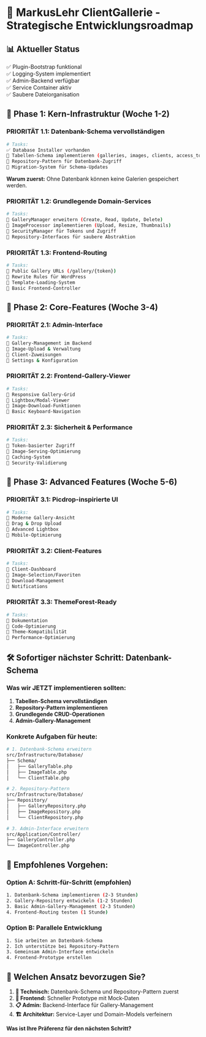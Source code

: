 # 🚀 MarkusLehr ClientGallerie - Strategische Entwicklungsroadmap

## 📊 **Aktueller Status**
✅ Plugin-Bootstrap funktional  
✅ Logging-System implementiert  
✅ Admin-Backend verfügbar  
✅ Service Container aktiv  
✅ Saubere Dateiorganisation  

## 🎯 **Phase 1: Kern-Infrastruktur (Woche 1-2)**

### **PRIORITÄT 1.1: Datenbank-Schema vervollständigen**
```bash
# Tasks:
✅ Database Installer vorhanden
🔄 Tabellen-Schema implementieren (galleries, images, clients, access_tokens)
🔄 Repository-Pattern für Datenbank-Zugriff
🔄 Migration-System für Schema-Updates
```

**Warum zuerst:** Ohne Datenbank können keine Galerien gespeichert werden.

### **PRIORITÄT 1.2: Grundlegende Domain-Services**
```bash
# Tasks:
🔄 GalleryManager erweitern (Create, Read, Update, Delete)
🔄 ImageProcessor implementieren (Upload, Resize, Thumbnails)
🔄 SecurityManager für Tokens und Zugriff
🔄 Repository-Interfaces für saubere Abstraktion
```

### **PRIORITÄT 1.3: Frontend-Routing**
```bash
# Tasks:
🔄 Public Gallery URLs (/gallery/{token})
🔄 Rewrite Rules für WordPress
🔄 Template-Loading-System
🔄 Basic Frontend-Controller
```

## 🎯 **Phase 2: Core-Features (Woche 3-4)**

### **PRIORITÄT 2.1: Admin-Interface**
```bash
# Tasks:
🔄 Gallery-Management im Backend
🔄 Image-Upload & Verwaltung
🔄 Client-Zuweisungen
🔄 Settings & Konfiguration
```

### **PRIORITÄT 2.2: Frontend-Gallery-Viewer**
```bash
# Tasks:
🔄 Responsive Gallery-Grid
🔄 Lightbox/Modal-Viewer
🔄 Image-Download-Funktionen
🔄 Basic Keyboard-Navigation
```

### **PRIORITÄT 2.3: Sicherheit & Performance**
```bash
# Tasks:
🔄 Token-basierter Zugriff
🔄 Image-Serving-Optimierung
🔄 Caching-System
🔄 Security-Validierung
```

## 🎯 **Phase 3: Advanced Features (Woche 5-6)**

### **PRIORITÄT 3.1: Picdrop-inspirierte UI**
```bash
# Tasks:
🔄 Moderne Gallery-Ansicht
🔄 Drag & Drop Upload
🔄 Advanced Lightbox
🔄 Mobile-Optimierung
```

### **PRIORITÄT 3.2: Client-Features**
```bash
# Tasks:
🔄 Client-Dashboard
🔄 Image-Selection/Favoriten
🔄 Download-Management
🔄 Notifications
```

### **PRIORITÄT 3.3: ThemeForest-Ready**
```bash
# Tasks:
🔄 Dokumentation
🔄 Code-Optimierung
🔄 Theme-Kompatibilität
🔄 Performance-Optimierung
```

## 🛠️ **Sofortiger nächster Schritt: Datenbank-Schema**

### **Was wir JETZT implementieren sollten:**

1. **Tabellen-Schema vervollständigen**
2. **Repository-Pattern implementieren**
3. **Grundlegende CRUD-Operationen**
4. **Admin-Gallery-Management**

### **Konkrete Aufgaben für heute:**

```bash
# 1. Datenbank-Schema erweitern
src/Infrastructure/Database/
├── Schema/
│   ├── GalleryTable.php
│   ├── ImageTable.php
│   └── ClientTable.php

# 2. Repository-Pattern
src/Infrastructure/Database/
├── Repository/
│   ├── GalleryRepository.php
│   ├── ImageRepository.php
│   └── ClientRepository.php

# 3. Admin-Interface erweitern
src/Application/Controller/
├── GalleryController.php
└── ImageController.php
```

## 🎯 **Empfohlenes Vorgehen:**

### **Option A: Schritt-für-Schritt (empfohlen)**
```bash
1. Datenbank-Schema implementieren (2-3 Stunden)
2. Gallery-Repository entwickeln (1-2 Stunden)  
3. Basic Admin-Gallery-Management (2-3 Stunden)
4. Frontend-Routing testen (1 Stunde)
```

### **Option B: Parallele Entwicklung**
```bash
1. Sie arbeiten an Datenbank-Schema
2. Ich unterstütze bei Repository-Pattern
3. Gemeinsam Admin-Interface entwickeln
4. Frontend-Prototype erstellen
```

## 🚀 **Welchen Ansatz bevorzugen Sie?**

1. **🔧 Technisch:** Datenbank-Schema und Repository-Pattern zuerst
2. **🎨 Frontend:** Schneller Prototype mit Mock-Daten  
3. **📋 Admin:** Backend-Interface für Gallery-Management
4. **🏗️ Architektur:** Service-Layer und Domain-Models verfeinern

**Was ist Ihre Präferenz für den nächsten Schritt?**
